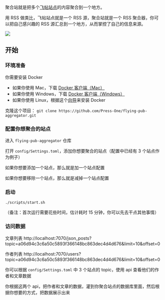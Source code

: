 聚合站就是把多个[飞帖站点](https://github.com/Press-One/flying-pub)的内容聚合到一个地方。

用 RSS 做类比，飞帖站点就是一个 RSS 源，聚合站就是一个 RSS 聚合器，你可以把自己感兴趣的 RSS 源汇总到一个地方，从而掌控了自己的信息来源。

![](https://img-cdn.xue.cn/616-Xnip2020-06-16_13-33-39.jpg)

## 开始

### 环境准备

你需要安装 Docker

- 如果你使用 Mac，下载 [Docker 客户端（Mac）](https://docs.docker.com/docker-for-mac/install/)
- 如果你使用 Windows，下载 [Docker 客户端（Windows）](https://docs.docker.com/docker-for-windows/install/)
- 如果你使用 Linux，根据这个[向导](https://docs.docker.com/compose/install/)来安装 Docker

克隆这个项目： `git clone https://github.com/Press-One/flying-pub-aggregator.git`

### 配置你想聚合的站点

进入 `flying-pub-aggregator` 仓库

打开 `config/Settings.toml`，添加你想要聚合的站点（配置中已经有 3 个站点作为例子）

如果你想要添加一个站点，那么就是加一个站点配置

如果你想要移除一个站点，那么就是减掉一个站点配置

### 启动

```
./scripts/start.sh
```

（备注：首次运行需要花些时间，估计耗时 15 分钟，你可以先去干点其他事情）

### 访问数据

文章列表
http://localhost:7070/json_posts?topic=a06d94c3c6a50c5893f366148bc863dec4d4d676&limit=10&offset=0

作者列表
http://localhost:7070/users?topic=a06d94c3c6a50c5893f366148bc863dec4d4d676&limit=10&offset=0

你可以根据 `config/Settings.toml` 中 3 个站点的 topic，使用 api 查看他们的作者和文章数据

你根据这两个 api，把作者和文章的数据，灌到你聚合站点的数据库里面，然后根据你想要的方式，把数据展示出来
